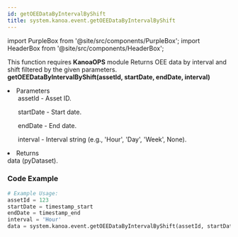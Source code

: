 ```yaml
---
id: getOEEDataByIntervalByShift
title: system.kanoa.event.getOEEDataByIntervalByShift
---
```


import PurpleBox from '@site/src/components/PurpleBox';
import HeaderBox from '@site/src/components/HeaderBox';

<PurpleBox>This function requires <b>KanoaOPS</b> module</PurpleBox>
<HeaderBox header="Description">
    Returns OEE data by interval and shift filtered by the given parameters.
</HeaderBox>
<HeaderBox header="Syntax">
    <b>getOEEDataByIntervalByShift(assetId, startDate, endDate, interval)</b>
    <li>Parameters <br />
        <ul>assetId - Asset ID.</ul>
        <ul>startDate - Start date.</ul>
        <ul>endDate - End date.</ul>
        <ul>interval - Interval string (e.g., 'Hour', 'Day', 'Week', None).</ul>
    </li>
    <li>Returns <br />
        data (pyDataset).
    </li>
</HeaderBox>

### Code Example

```python
# Example Usage:
assetId = 123
startDate = timestamp_start
endDate = timestamp_end
interval = 'Hour'
data = system.kanoa.event.getOEEDataByIntervalByShift(assetId, startDate, endDate, interval)

